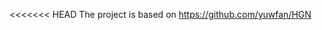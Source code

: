 <<<<<<< HEAD
The project is based on https://github.com/yuwfan/HGN
<!-- The project can be directly downloaded via https://github.com/xjtuwgt/lightningHotpotQA -->
<!-- which is based on https://github.com/yuwfan/HGN -->

<!-- 1. Requirements -->
<!--    a) Pytorch 1.6 + CUDA 10.2 -->
<!--    b) transformers: 3.3.1 -->
<!--    c) spacy: 2.3.2, and python -m spacy download en_core_web_lg -->
<!--    d) swifter: 1.0.7 -->
<!--    e) pytorch lightning: 1.0.8 -->
<!-- 2. Data/Preprocessed data download based on HGN (this is same as HGN: https://github.com/yuwfan/HGN) -->
<!--    a) bash scripts/download_data.sh -->
<!-- 3. For longformer-based retriever -->
<!--    a) copy model '/mnt/cephfs2/nlp/data/hotpotQA/finetuned/longformer_pytorchlighting_model.ckpt' to /data/models/finetuned/PS -->
<!-- 4. Download/get squad2/hgn based finetuned encoder -->
<!--    a) bash download_model.sh roberta --><!--  will download the data into the folder: data/models/pretrained -->
<!--       i) "ahotrod/roberta_large_squad2" -->
<!--       ii) "mfeb/albert-xxlarge-v2-squad2" -->
<!--    b) run 'python pretrainedExample' to convert all pretrained models (ahotrod, mfeb, hgn) to '.pkl' and saved at data/models/pretrained -->
<!-- 5. Get pre-processed data -->
<!--    a) run "bash jdrun.sh preprocess" --><!--  to generate hgn ranker and shuffle based hgn data -->
<!--    b) run "bash longformer_run.sh preprocess" --><!--  to generate longformer ranker and shuffle based data -->
<!-- 6. Train the models -->
<!--    a) pytorch DDP training -->
<!--       python -m torch.distributed.launch --nproc_per_node=4 jdtrain.py --config_file configs/train.largeroberta.lightning.finetuned.json -->
<!--    b) pytorch lightning based DDP training (if you familiar with pytorch-lightning) -->
<!--       python lightningtrain.py --config_file configs/train.largeroberta.lightning.json -->

<!--    Note for some hyper-parameters: -->
<!--    1) daug_type: data augmentation type: "hgn, hgn_low, hgn_reverse, hgn_low_reverse, long, long_low, -->
<!--    long_reverse, long_low_reverse" (the data generated by different rankers and pretrained encoders) -->
<!--    it is noted that i) for hotpotqa based encoder (roberta/roberta_large_hotpotqa): the tokenizer is case-sensitive; ii) for ahotrod based encoder: tokenizer is based ON LOWERCASED. -->
<!--    2) devf_type: "hgn, long" (validation over hgn ranker or long ranker) -->
<!--    3) fine_tuned_encoder: "ahotrod/roberta_large_squad2", "roberta/roberta_large_hotpotqa" --><!--  if this value is set as None, train from scratch -->


<!-- Need to run: -->
<!-- 1. Encoder == roberta/roberta_large_hotpotqa, data: long, long_reverse, hgn_reverse (hgn)/combine these data via dataugmentation/concat_data_processing.py; testing over hgn/long dev -->
<!-- 2. Encoder == ahotrod/roberta_large_squad2, data: long_low, long_reverse, hgn_low, hgn_low_reverse/combine these data via dataugmentation/concat_data_processing.py; testing over hgn/long dev -->


<!-- python -m torch.distributed.launch --nproc_per_node=4 jdattrain.py --config_file configs/train.largerobertatest.json -->
<!-- python -m torch.distributed.launch --nproc_per_node=4 jdtrain.py --config_file configs/train.largeroberta.example.json -->
<!-- python lightningtrain.py --config_file configs/train.largeroberta.lightning.json -->
<!-- python lightningtrain.py --config_file configs/train.largeroberta.lightning.finetuned.json -->
<!-- python -m torch.distributed.launch --nproc_per_node=4 train.py --config_file configs/train.albert.lightning.finetuned.json -->
<!-- ++++++++++++++++++++++++++++++++++++++++++++++++++++++++++ -->
<!-- python jdpredict.py --config_file configs/predict.roberta.long.json -->
<!-- python jdpredict.py --config_file configs/predict.roberta.hgn.json -->
<!-- python jdpredict.py --config_file configs/predict.albert.long.json -->
<!-- python jdpredict.py --config_file configs/predict.albert.hgn.json -->
<!-- python lightningraphtrain.py --config_file configs/train.largeroberta.lightning.graph.finetuned.json -->
<!-- python lightningraphtrain.py --config_file configs/train.largeroberta.lightning.graph.finetuned2.json -->
<!-- python lightningraphtrain.py --config_file configs/train.largeroberta.lightning.graph.finetuned3.json -->

<!-- python lightningHGNPrediction.py --config_file configs/predict.roberta.lightning.long.json -->

<!-- python lightningtrain.py --config_file configs/train.largeroberta.lightning.finetuned.json -->
<!-- ======= -->

<!-- The project is based on https://github.com/yuwfan/HGN -->
<!-- >>>>>>> b5261a9873fb53ad877bc45ba63924d5c9c6c8f6 -->
